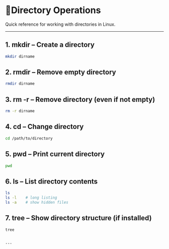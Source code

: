 #  📁Directory Operations

Quick reference for working with directories in Linux.

---

## 1. mkdir – Create a directory
```bash
mkdir dirname

```
## 2. rmdir – Remove empty directory
```bash
rmdir dirname

```

## 3. rm -r – Remove directory (even if not empty)
```bash
rm -r dirname

```

## 4. cd – Change directory
```bash
cd /path/to/directory

```

## 5. pwd – Print current directory
```bash
pwd

```

## 6. ls – List directory contents
```bash
ls
ls -l    # long listing
ls -a    # show hidden files

```

## 7. tree – Show directory structure (if installed)
```bash
tree


---
